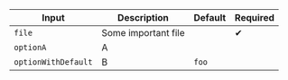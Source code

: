 | Input               | Description         | Default | Required |
| ------------------- | ------------------- | ------- | -------- |
| `file`              | Some important file |         | ✔        |
| `optionA`           | A                   |         |          |
| `optionWithDefault` | B                   | `foo`   |          |